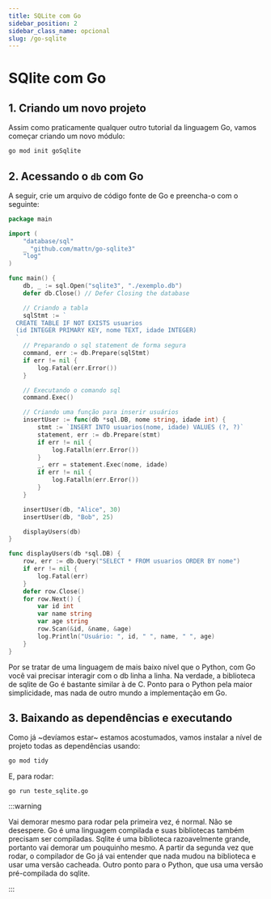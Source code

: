 ```yaml
---
title: SQLite com Go
sidebar_position: 2
sidebar_class_name: opcional
slug: /go-sqlite
---
```


# SQlite com Go

## 1. Criando um novo projeto

Assim como praticamente qualquer outro tutorial da linguagem Go, vamos começar
criando um novo módulo:

```bash
go mod init goSqlite
```

## 2. Acessando o `db` com Go

A seguir, crie um arquivo de código fonte de Go e preencha-o com o seguinte:

```go showLineNumbers title="teste_sqlite.go"
package main

import (
	"database/sql"
	_ "github.com/mattn/go-sqlite3"
	"log"
)

func main() {
	db, _ := sql.Open("sqlite3", "./exemplo.db")
	defer db.Close() // Defer Closing the database

	// Criando a tabla
	sqlStmt := `
  CREATE TABLE IF NOT EXISTS usuarios
  (id INTEGER PRIMARY KEY, nome TEXT, idade INTEGER)
  `
	// Preparando o sql statement de forma segura
	command, err := db.Prepare(sqlStmt)
	if err != nil {
		log.Fatal(err.Error())
	}

	// Executando o comando sql
	command.Exec()

	// Criando uma função para inserir usuários
	insertUser := func(db *sql.DB, nome string, idade int) {
		stmt := `INSERT INTO usuarios(nome, idade) VALUES (?, ?)`
		statement, err := db.Prepare(stmt)
		if err != nil {
			log.Fatalln(err.Error())
		}
		_, err = statement.Exec(nome, idade)
		if err != nil {
			log.Fatalln(err.Error())
		}
	}

	insertUser(db, "Alice", 30)
	insertUser(db, "Bob", 25)

	displayUsers(db)
}

func displayUsers(db *sql.DB) {
	row, err := db.Query("SELECT * FROM usuarios ORDER BY nome")
	if err != nil {
		log.Fatal(err)
	}
	defer row.Close()
	for row.Next() {
		var id int
		var name string
		var age string
		row.Scan(&id, &name, &age)
		log.Println("Usuário: ", id, " ", name, " ", age)
	}
}
```

Por se tratar de uma linguagem de mais baixo nível que o Python, com Go você
vai precisar interagir com o db linha a linha. Na verdade, a biblioteca de
sqlite de Go é bastante similar à de C. Ponto para o Python pela maior
simplicidade, mas nada de outro mundo a implementação em Go.

## 3. Baixando as dependências e executando

Como já ~devíamos estar~ estamos acostumados, vamos instalar a nível de projeto
todas as dependências usando:

```bash
go mod tidy
```

E, para rodar:

```
go run teste_sqlite.go
```

:::warning

Vai demorar mesmo para rodar pela primeira vez, é normal. Não se desespere. Go
é uma linguagem compilada e suas bibliotecas também precisam ser compiladas.
Sqlite é uma biblioteca razoavelmente grande, portanto vai demorar um pouquinho
mesmo. A partir da segunda vez que rodar, o compilador de Go já vai entender
que nada mudou na biblioteca e usar uma versão cacheada. Outro ponto para o
Python, que usa uma versão pré-compilada do sqlite.

:::
